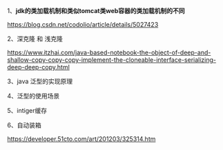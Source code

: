 



1、**jdk的类加载机制和类似tomcat类web容器的类加载机制的不同**

https://blog.csdn.net/codolio/article/details/5027423



2、深克隆 和 浅克隆 

https://www.itzhai.com/java-based-notebook-the-object-of-deep-and-shallow-copy-copy-copy-implement-the-cloneable-interface-serializing-deep-deep-copy.html

3、java 泛型的实现原理

4、泛型的使用场景



5、intiger缓存

6、自动装箱

https://developer.51cto.com/art/201203/325314.htm

